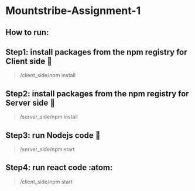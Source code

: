 # Mountstribe-Assignment-1
## How to run:
## Step1: install packages from the npm registry for Client side :mushroom:
> /client_side/npm install
## Step2: install packages from the npm registry for Server side :lady_beetle:
> /server_side/npm install
## Step3: run Nodejs code :rocket:
> /server_side/npm start
## Step4: run react code :atom:
> /client_side/npm start